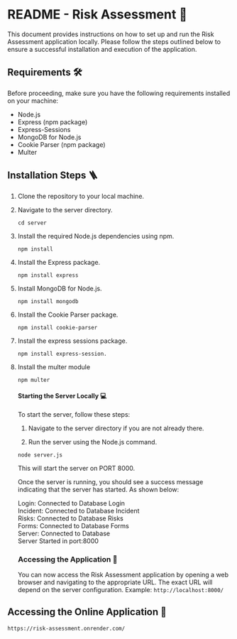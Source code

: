 # README - Risk Assessment :memo:


This document provides instructions on how to set up and run the Risk Assessment application locally. Please follow the steps outlined below to ensure a successful installation and execution of the application.

## Requirements :hammer_and_wrench:
Before proceeding, make sure you have the following requirements installed on your machine:

- Node.js
- Express (npm package)
- Express-Sessions
- MongoDB for Node.js
- Cookie Parser (npm package)
- Multer

## Installation Steps :ladder:

1. Clone the repository to your local machine.

2. Navigate to the server directory.
    ```
    cd server
    ```

3. Install the required Node.js dependencies using npm.
    ```
    npm install
    ```
4. Install the Express package.
    ```
    npm install express
    ```
5. Install MongoDB for Node.js.
    ```
    npm install mongodb
    ```
6. Install the Cookie Parser package.
    ```
    npm install cookie-parser
    ```
7. Install the express sessions package.
    ```
    npm install express-session.
    ```
8. Install the multer module
    ```
    npm multer
    ```
    
    #### Starting the Server Locally :computer:
    To start the server, follow these steps:

    1. Navigate to the server directory if you are not already there.

    2. Run the server using the Node.js command.
   ```
   node server.js
   ```
   This will start the server on PORT 8000.
   
   Once the server is running, you should see a success message indicating that the server has started. As shown below:

    Login: Connected to Database Login <br>
    Incident: Connected to Database Incident <br>
    Risks: Connected to Database Risks <br>
    Forms: Connected to Database Forms <br>
    Server: Connected to Database <br>
    Server Started in port:8000 <br>

    ### Accessing the Application :link:
    You can now access the Risk Assessment application by opening a web browser and navigating to the appropriate URL. The exact URL will      depend on the server configuration.
    Example: `http://localhost:8000/` 
## Accessing the Online Application :link:
 `https://risk-assessment.onrender.com/`